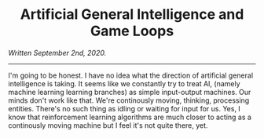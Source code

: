 <h1 align="center">Artificial General Intelligence and Game Loops</h1>

_Written September 2nd, 2020._

---

I'm going to be honest. I have no idea what the direction of artificial general intelligence is taking. It seems like we constantly try to treat AI, (namely machine learning learning branches) as simple input-output machines. Our minds don't work like that. We're continously moving, thinking, processing entities. There's no such thing as idling or waiting for input for us. Yes, I know that reinforcement learning algorithms are much closer to acting as a continously moving machine but I feel it's not quite there, yet.

